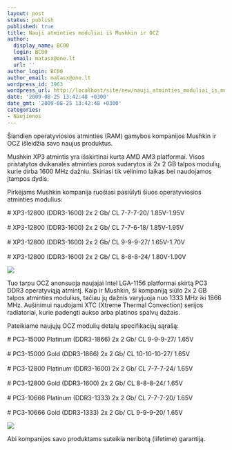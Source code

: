 ```yaml
---
layout: post
status: publish
published: true
title: Nauji atminties moduliai iš Mushkin ir OCZ
author:
  display_name: BC00
  login: BC00
  email: matasx@one.lt
  url: ''
author_login: BC00
author_email: matasx@one.lt
wordpress_id: 3963
wordpress_url: http://localhost/site/new/nauji_atminties_moduliai_is_mushkin_ir_ocz/
date: '2009-08-25 13:42:48 +0300'
date_gmt: '2009-08-25 13:42:48 +0300'
categories:
- Naujienos
---
```


<p>Šiandien operatyviosios atminties (RAM) gamybos kompanijos Mushkin ir OCZ išleidžia savo naujus produktus.</p>
<p>Mushkin XP3 atmintis yra išskirtinai kurta AMD AM3 platformai. Visos pristatytos dvikanalės atminties poros sudarytos iš 2x 2 GB talpos modulių, kurie dirba 1600 MHz dažniu. Skiriasi tik vėlinimo laikas bei naudojamos įtampos dydis.</p>
<p>Pirkėjams Mushkin kompanija ruošiasi pasiūlyti šiuos operatyviosios atminties modulius:</p>
<p># XP3-12800 (DDR3-1600) 2x 2 Gb/ CL 7-7-7-20/ 1.85V-1.95V<br />
<br /># XP3-12800 (DDR3-1600) 2x 2 Gb/ CL 7-7-6-18/ 1.85V-1.95V<br />
<br /># XP3-12800 (DDR3-1600) 2x 2 Gb/ CL 9-9-9-27/ 1.65V-1.70V<br />
<br /># XP3-12800 (DDR3-1600) 2x 2 Gb/ CL 8-8-8-24/ 1.80V-1.90V</p>
<p><img src="http://www.part.lt/img/b011a39457486888dce09372c757c9d2770.jpg" /></p>
<p>Tuo tarpu OCZ anonsuoja naujajai Intel LGA-1156 platformai skirtą PC3 DDR3 operatyviąją atmintį. Kaip ir Mushkin, ši kompaniją siūlo 2x 2 GB talpos atminties modulius, tačiau jų dažnis varyjuoja nuo 1333 MHz iki 1866 MHz. Aušinimui naudojami XTC (Xtreme Thermal Convection) serijos radiatoriai, kurie padengti aukso arba platinos spalvų dažais.</p>
<p>Pateikiame naujųjų OCZ modulių detalų specifikacijų sąrašą:</p>
<p># PC3-15000 Platinum (DDR3-1866) 2x 2 Gb/ CL 9-9-9-27/ 1.65V<br />
<br /># PC3-15000 Gold (DDR3-1866)  2x 2 Gb/ CL 10-10-10-27/ 1.65V<br />
<br /># PC3-12800 Platinum (DDR3-1600) 2x 2 Gb/ CL 7-7-7-24/ 1.65V<br />
<br /># PC3-12800 Gold (DDR3-1600) 2x 2 Gb/ CL 8-8-8-24/ 1.65V<br />
<br /># PC3-10666 Platinum (DDR3-1333)  2x 2 Gb/ CL 7-7-7-20/ 1.65V<br />
<br /># PC3-10666 Gold (DDR3-1333) 2x 2 Gb/ CL 9-9-9-20/ 1.65V</p>
<p><img src="http://www.overclockers.ru/images/news/2009/08/25/ocz_01.jpg" /></p>
<p>Abi kompanijos savo produktams suteikia neribotą (lifetime) garantiją.</p>
